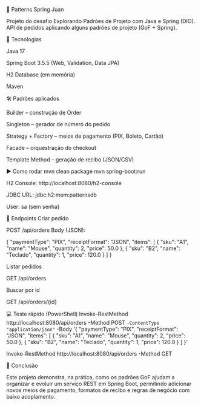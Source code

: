 🧩 Patterns Spring Juan

Projeto do desafio Explorando Padrões de Projeto com Java e Spring (DIO).
API de pedidos aplicando alguns padrões de projeto (GoF + Spring).

🚀 Tecnologias

Java 17

Spring Boot 3.5.5 (Web, Validation, Data JPA)

H2 Database (em memória)

Maven

🛠️ Padrões aplicados

Builder – construção de Order

Singleton – gerador de número do pedido

Strategy + Factory – meios de pagamento (PIX, Boleto, Cartão)

Facade – orquestração do checkout

Template Method – geração de recibo (JSON/CSV)

▶️ Como rodar
mvn clean package
mvn spring-boot:run


H2 Console: http://localhost:8080/h2-console

JDBC URL: jdbc:h2:mem:patternsdb

User: sa (sem senha)

📌 Endpoints
Criar pedido

POST /api/orders
Body (JSON):

{
  "paymentType": "PIX",
  "receiptFormat": "JSON",
  "items": [
    { "sku": "A1", "name": "Mouse", "quantity": 2, "price": 50.0 },
    { "sku": "B2", "name": "Teclado", "quantity": 1, "price": 120.0 }
  ]
}

Listar pedidos

GET /api/orders

Buscar por id

GET /api/orders/{id}

💻 Teste rápido (PowerShell)
Invoke-RestMethod http://localhost:8080/api/orders -Method POST `
  -ContentType "application/json" `
  -Body '{
    "paymentType": "PIX",
    "receiptFormat": "JSON",
    "items": [
      { "sku": "A1", "name": "Mouse",   "quantity": 2, "price": 50.0 },
      { "sku": "B2", "name": "Teclado", "quantity": 1, "price": 120.0 }
    ]
  }'

Invoke-RestMethod http://localhost:8080/api/orders -Method GET

🎯 Conclusão

Este projeto demonstra, na prática, como os padrões GoF ajudam a organizar e evoluir um serviço REST em Spring Boot, permitindo adicionar novos meios de pagamento, formatos de recibo e regras de negócio com baixo acoplamento.
